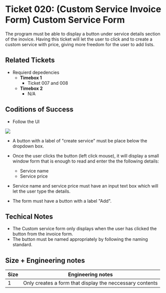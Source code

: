 Ticket 020: (Custom Service Invoice Form) Custom Service Form
=======================

The program must be able to display a button under service details section of the inovice. Having this ticket will let the user to click and to create a custom service with price, giving more freedom for the user to add lists. 

Related Tickets
---------------
* Requierd depedencies
    * **Timebox 1**
        * Ticket 007 and 008
    * **Timebox 2**
        * N/A

Coditions of Success
--------------------
* Follow the UI 

![](https://i.imgur.com/1R9Dick.png)


* A button with a label of "create service" must be place below the dropdown box. 
*  Once the user clicks the button (left click mouse), it will display a small window form that is enough to read and enter the the following details:
    * Service name
    * Service price

* Service name and service price must have an input text box which will let the user type the details.
* The form must have a button with a label "Add". 

Techical Notes
--------------
* The Custom service form only displays when the user has clicked the button from the invoice form. 
* The button must be named appropriately by following the naming standard.

Size + Engineering notes
----------------------
| Size | Engineering notes | 
| -------- | -------- |
|  1  | Only creates a form that display the neccessary contents | 
